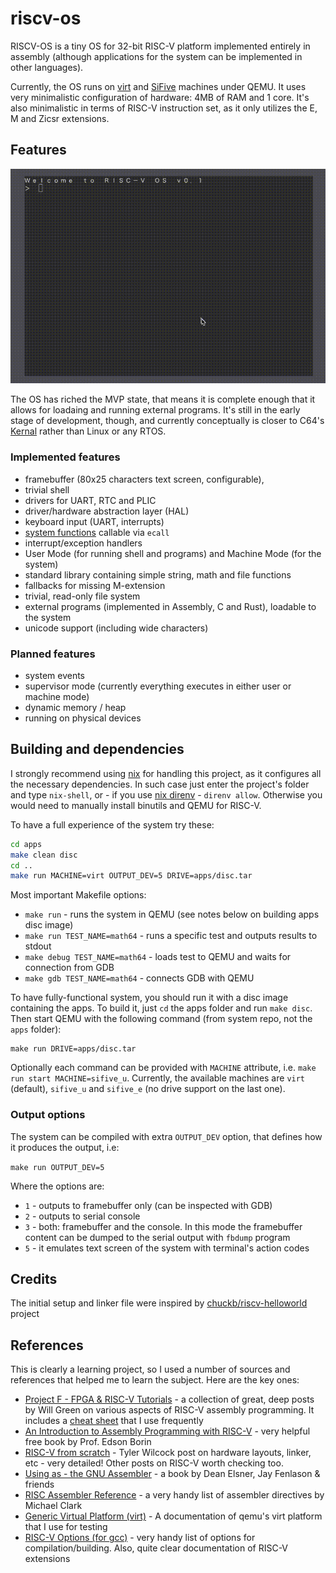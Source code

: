 # riscv-os
RISCV-OS is a tiny OS for 32-bit RISC-V platform implemented entirely in assembly
(although applications for the system can be implemented in other languages).

Currently, the OS runs on [virt](https://www.qemu.org/docs/master/system/riscv/virt.html)
and [SiFive](https://www.qemu.org/docs/master/system/riscv/sifive_u.html)
machines under QEMU.
It uses very minimalistic configuration of hardware: 4MB of RAM and 1 core.
It's also minimalistic in terms of RISC-V instruction set, as it only utilizes the E, M
and Zicsr extensions.

## Features

<!-- <img src="./screenshots/screen-recording.gif" /> -->
![recording](./screenshots/riscv-os.gif)


The OS has riched the MVP state, that means it is complete enough that it allows for loadaing
and running external programs. It's still in the early stage of development, though, 
and currently conceptually is closer to C64's
[Kernal](https://en.wikipedia.org/wiki/KERNAL) rather than Linux or any RTOS.

### Implemented features

- framebuffer (80x25 characters text screen, configurable),
- trivial shell 
- drivers for UART, RTC and PLIC
- driver/hardware abstraction layer (HAL)
- keyboard input (UART, interrupts)
- [system functions](https://github.com/ddrcode/riscv-os/wiki/System-functions) callable via `ecall`
- interrupt/exception handlers
- User Mode (for running shell and programs) and Machine Mode (for the system)
- standard library containing simple string, math and file functions
- fallbacks for missing M-extension
- trivial, read-only file system
- external programs (implemented in Assembly, C and Rust), loadable to the system
- unicode support (including wide characters)

### Planned features

- system events
- supervisor mode (currently everything executes in either user or machine mode)
- dynamic memory / heap
- running on physical devices 

## Building and dependencies

I strongly recommend using [nix](https://nixos.org/download/#download-nix) for handling this project, as it configures all the necessary dependencies.
In such case just enter the project's folder and type `nix-shell`, or - if you use
[nix direnv](https://github.com/nix-community/nix-direnv) - `direnv allow`.
Otherwise you would need to manually install binutils and QEMU for RISC-V. 

To have a full experience of the system try these:
```bash
cd apps
make clean disc
cd ..
make run MACHINE=virt OUTPUT_DEV=5 DRIVE=apps/disc.tar
```

Most important Makefile options:
- `make run` - runs the system in QEMU (see notes below on building apps disc image)
- `make run TEST_NAME=math64` - runs a specific test and outputs results to stdout
- `make debug TEST_NAME=math64` - loads test to QEMU and waits for connection from GDB
- `make gdb TEST_NAME=math64` - connects GDB with QEMU

To have fully-functional system, you should run it with a disc image containing the apps.
To build it, just `cd` the apps folder and run `make disc`. Then start QEMU with the following command
(from system repo, not the `apps` folder):

```
make run DRIVE=apps/disc.tar
```

Optionally each command can be provided with `MACHINE` attribute, i.e.
`make run start MACHINE=sifive_u`. Currently, the available machines are
`virt` (default), `sifive_u` and `sifive_e` (no drive support on the last one).

### Output options

The system can be compiled with extra `OUTPUT_DEV` option, that defines how it
produces the output, i.e:

```make run OUTPUT_DEV=5```

Where the options are:
- `1` - outputs to framebuffer only (can be inspected with GDB)
- `2` - outputs to serial console
- `3` - both: framebuffer and the console. In this mode the framebuffer content can be
        dumped to the serial output with `fbdump` program
- `5` - it emulates text screen of the system with terminal's action codes

## Credits
The initial setup and linker file were inspired by
[chuckb/riscv-helloworld](https://github.com/chuckb/riscv-helloworld) project

## References
This is clearly a learning project, so I used a number of sources and
references that helped me to learn the subject. Here are the key ones:

- [Project F - FPGA & RISC-V Tutorials](https://projectf.io/posts/) -
  a collection of great, deep posts by Will Green on various aspects
  of RISC-V assembly programming. It includes a
  [cheat sheet](https://projectf.io/posts/riscv-cheat-sheet/) that I use frequently
- [An Introduction to Assembly Programming with RISC-V](https://riscv-programming.org/book/riscv-book.html) -
  very helpful free book by Prof. Edson Borin
- [RISC-V from scratch](https://twilco.github.io/riscv-from-scratch/2019/04/27/riscv-from-scratch-2.html) -
  Tyler Wilcock post on hardware layouts, linker, etc - very detailed!
  Other posts on RISC-V worth checking too.
- [Using as - the GNU Assembler](http://microelectronics.esa.int/erc32/doc/as.pdf) -
  a book by Dean Elsner, Jay Fenlason & friends
- [RISC Assembler Reference](https://michaeljclark.github.io/asm.html) -
  a very handy list of assembler directives by Michael Clark
- [Generic Virtual Platform (virt)](https://www.qemu.org/docs/master/system/riscv/virt.html) -
  A documentation of qemu's virt platform that I use for testing
- [RISC-V Options (for gcc)](https://gcc.gnu.org/onlinedocs/gcc/RISC-V-Options.html) -
  very handy list of options for compilation/building. Also, quite clear documentation of
  RISC-V extensions
